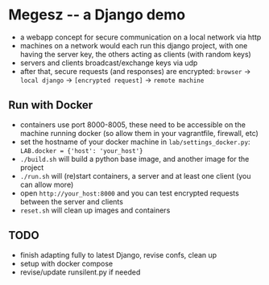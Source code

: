 
Megesz -- a Django demo
=======================

- a webapp concept for secure communication on a local network via http
- machines on a network would each run this django project, with one having the server key, the others acting as clients (with random keys)
- servers and clients broadcast/exchange keys via udp
- after that, secure requests (and responses) are encrypted: `browser` -> `local django` -> `[encrypted request]` -> `remote machine`

Run with Docker
---------------
- containers use port 8000-8005, these need to be accessible on the machine running docker (so allow them in your vagrantfile, firewall, etc)
- set the hostname of your docker machine in `lab/settings_docker.py`: `LAB.docker = {'host': 'your_host'}`
- `./build.sh` will build a python base image, and another image for the project
- `./run.sh` will (re)start containers, a server and at least one client (you can allow more)
- open `http://your_host:8000` and you can test encrypted requests between the server and clients
- `reset.sh` will clean up images and containers

TODO
----
- finish adapting fully to latest Django, revise confs, clean up
- setup with docker compose
- revise/update runsilent.py if needed
